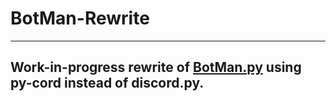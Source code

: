 # BotMan-Rewrite

-----------

## Work-in-progress rewrite of [BotMan.py](https://github.com/code-cecilia/botman.py) using py-cord instead of discord.py.
